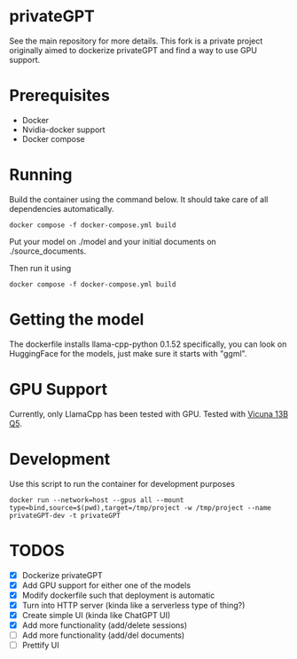 # privateGPT
See the main repository for more details. This fork is a private project originally aimed to dockerize privateGPT and find a way to use GPU support.

# Prerequisites

   - Docker
   - Nvidia-docker support
   - Docker compose

# Running

Build the container using the command below. It should take care of all dependencies automatically.

```shell
docker compose -f docker-compose.yml build
```

Put your model on ./model and your initial documents on ./source_documents.

Then run it using 
```shell
docker compose -f docker-compose.yml build
```

# Getting the model

The dockerfile installs llama-cpp-python 0.1.52 specifically, you can look on HuggingFace for the models, just make sure it starts with "ggml".

# GPU Support

Currently, only LlamaCpp has been tested with GPU. Tested with [Vicuna 13B Q5](https://huggingface.co/vicuna/ggml-vicuna-13b-1.1/resolve/main/ggml-vic13b-uncensored-q5_1.bin).

# Development

Use this script to run the container for development purposes

```shell
docker run --network=host --gpus all --mount type=bind,source=$(pwd),target=/tmp/project -w /tmp/project --name privateGPT-dev -t privateGPT
```

# TODOS

   - [x] Dockerize privateGPT
   - [x] Add GPU support for either one of the models
   - [X] Modify dockerfile such that deployment is automatic
   - [x] Turn into HTTP server (kinda like a serverless type of thing?)
   - [x] Create simple UI (kinda like ChatGPT UI)
   - [x] Add more functionality (add/delete sessions)
   - [ ] Add more functionality (add/del documents)
   - [ ] Prettify UI
